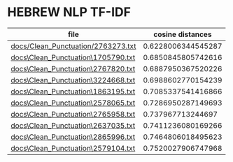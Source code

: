 # HEBREW NLP TF-IDF

| file | cosine distances |
| ------------- | ------------- |
| [ docs/Clean_Punctuation/2763273.txt ]( docs/Clean_Punctuation/2763273.txt )| 0.6228006344545287 |
| [ docs\Clean_Punctuation\1705790.txt ]( docs\Clean_Punctuation\1705790.txt )| 0.6850845805742616 |
| [ docs\Clean_Punctuation\2767820.txt ]( docs\Clean_Punctuation\2767820.txt )| 0.6887950367520226 |
| [ docs\Clean_Punctuation\3224668.txt ]( docs\Clean_Punctuation\3224668.txt )| 0.6988602770154239 |
| [ docs\Clean_Punctuation\1863195.txt ]( docs\Clean_Punctuation\1863195.txt )| 0.7085337541416866 |
| [ docs\Clean_Punctuation\2578065.txt ]( docs\Clean_Punctuation\2578065.txt )| 0.7286950287149693 |
| [ docs\Clean_Punctuation\2765958.txt ]( docs\Clean_Punctuation\2765958.txt )| 0.737967713244697 |
| [ docs\Clean_Punctuation\2637035.txt ]( docs\Clean_Punctuation\2637035.txt )| 0.7411236080169266 |
| [ docs\Clean_Punctuation\2865996.txt ]( docs\Clean_Punctuation\2865996.txt )| 0.7464806018495623 |
| [ docs\Clean_Punctuation\2579104.txt ]( docs\Clean_Punctuation\2579104.txt )| 0.7520027906747968 |
